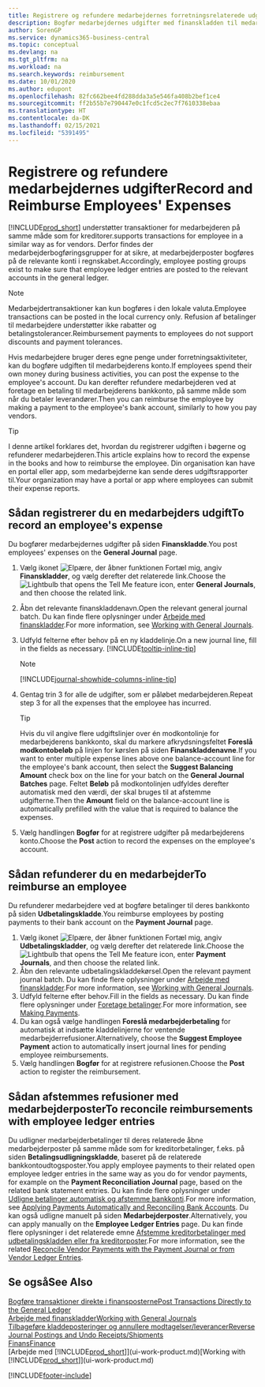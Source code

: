 ```yaml
---
title: Registrere og refundere medarbejdernes forretningsrelaterede udgifter | Microsoft Docs
description: Bogfør medarbejdernes udgifter med finanskladden til medarbejderens konto, og bogfør senere en betaling til medarbejderens bankkonto for at refundere for de forretningsrelaterede udgift.
author: SorenGP
ms.service: dynamics365-business-central
ms.topic: conceptual
ms.devlang: na
ms.tgt_pltfrm: na
ms.workload: na
ms.search.keywords: reimbursement
ms.date: 10/01/2020
ms.author: edupont
ms.openlocfilehash: 82fc662bee4fd288dda3a5e546fa408b2bef1ce4
ms.sourcegitcommit: ff2b55b7e790447e0c1fcd5c2ec7f7610338ebaa
ms.translationtype: HT
ms.contentlocale: da-DK
ms.lasthandoff: 02/15/2021
ms.locfileid: "5391495"
---
```

# <a name="record-and-reimburse-employees-expenses"></a><span data-ttu-id="673da-103">Registrere og refundere medarbejdernes udgifter</span><span class="sxs-lookup"><span data-stu-id="673da-103">Record and Reimburse Employees' Expenses</span></span>

[!INCLUDE[prod_short](includes/prod_short.md)] <span data-ttu-id="673da-104">understøtter transaktioner for medarbejderen på samme måde som for kreditorer.</span><span class="sxs-lookup"><span data-stu-id="673da-104">supports transactions for employee in a similar way as for vendors.</span></span> <span data-ttu-id="673da-105">Derfor findes der medarbejderbogføringsgrupper for at sikre, at medarbejderposter bogføres på de relevante konti i regnskabet.</span><span class="sxs-lookup"><span data-stu-id="673da-105">Accordingly, employee posting groups exist to make sure that employee ledger entries are posted to the relevant accounts in the general ledger.</span></span>

> [!NOTE]  
> <span data-ttu-id="673da-106">Medarbejdertransaktioner kan kun bogføres i den lokale valuta.</span><span class="sxs-lookup"><span data-stu-id="673da-106">Employee transactions can be posted in the local currency only.</span></span> <span data-ttu-id="673da-107">Refusion af betalinger til medarbejdere understøtter ikke rabatter og betalingstolerancer.</span><span class="sxs-lookup"><span data-stu-id="673da-107">Reimbursement payments to employees do not support discounts and payment tolerances.</span></span>

<span data-ttu-id="673da-108">Hvis medarbejdere bruger deres egne penge under forretningsaktiviteter, kan du bogføre udgiften til medarbejderens konto.</span><span class="sxs-lookup"><span data-stu-id="673da-108">If employees spend their own money during business activities, you can post the expense to the employee's account.</span></span> <span data-ttu-id="673da-109">Du kan derefter refundere medarbejderen ved at foretage en betaling til medarbejderens bankkonto, på samme måde som når du betaler leverandører.</span><span class="sxs-lookup"><span data-stu-id="673da-109">Then you can reimburse the employee by making a payment to the employee's bank account, similarly to how you pay vendors.</span></span>  

> [!TIP]
> <span data-ttu-id="673da-110">I denne artikel forklares det, hvordan du registrerer udgiften i bøgerne og refunderer medarbejderen.</span><span class="sxs-lookup"><span data-stu-id="673da-110">This article explains how to record the expense in the books and how to reimburse the employee.</span></span> <span data-ttu-id="673da-111">Din organisation kan have en portal eller app, som medarbejderne kan sende deres udgiftsrapporter til.</span><span class="sxs-lookup"><span data-stu-id="673da-111">Your organization may have a portal or app where employees can submit their expense reports.</span></span>

## <a name="to-record-an-employees-expense"></a><span data-ttu-id="673da-112">Sådan registrerer du en medarbejders udgift</span><span class="sxs-lookup"><span data-stu-id="673da-112">To record an employee's expense</span></span>
<span data-ttu-id="673da-113">Du bogfører medarbejdernes udgifter på siden **Finanskladde**.</span><span class="sxs-lookup"><span data-stu-id="673da-113">You post employees' expenses on the **General Journal** page.</span></span>
1. <span data-ttu-id="673da-114">Vælg ikonet ![Elpære, der åbner funktionen Fortæl mig](media/ui-search/search_small.png "Fortæl mig, hvad du vil foretage dig"), angiv **Finanskladder**, og vælg derefter det relaterede link.</span><span class="sxs-lookup"><span data-stu-id="673da-114">Choose the ![Lightbulb that opens the Tell Me feature](media/ui-search/search_small.png "Tell me what you want to do") icon, enter **General Journals**, and then choose the related link.</span></span>
2. <span data-ttu-id="673da-115">Åbn det relevante finanskladdenavn.</span><span class="sxs-lookup"><span data-stu-id="673da-115">Open the relevant general journal batch.</span></span> <span data-ttu-id="673da-116">Du kan finde flere oplysninger under [Arbejde med finanskladder](ui-work-general-journals.md).</span><span class="sxs-lookup"><span data-stu-id="673da-116">For more information, see [Working with General Journals](ui-work-general-journals.md).</span></span>
3. <span data-ttu-id="673da-117">Udfyld felterne efter behov på en ny kladdelinje.</span><span class="sxs-lookup"><span data-stu-id="673da-117">On a new journal line, fill in the fields as necessary.</span></span> [!INCLUDE[tooltip-inline-tip](includes/tooltip-inline-tip_md.md)]    

    > [!NOTE]
    > [!INCLUDE[journal-showhide-columns-inline-tip](includes/journal-showhide-columns-inline-tip.md)]
4. <span data-ttu-id="673da-118">Gentag trin 3 for alle de udgifter, som er påløbet medarbejderen.</span><span class="sxs-lookup"><span data-stu-id="673da-118">Repeat step 3 for all the expenses that the employee has incurred.</span></span>

    > [!TIP]  
    > <span data-ttu-id="673da-119">Hvis du vil angive flere udgiftslinjer over én modkontolinje for medarbejderens bankkonto, skal du markere afkrydsningsfeltet **Foreslå modkontobeløb** på linjen for kørslen på siden **Finanskladdenavne**.</span><span class="sxs-lookup"><span data-stu-id="673da-119">If you want to enter multiple expense lines above one balance-account line for the employee's bank account, then select the **Suggest Balancing Amount** check box on the line for your batch on the **General Journal Batches** page.</span></span> <span data-ttu-id="673da-120">Feltet **Beløb** på modkontolinjen udfyldes derefter automatisk med den værdi, der skal bruges til at afstemme udgifterne.</span><span class="sxs-lookup"><span data-stu-id="673da-120">Then the **Amount** field on the balance-account line is automatically prefilled with the value that is required to balance the expenses.</span></span>
5. <span data-ttu-id="673da-121">Vælg handlingen **Bogfør** for at registrere udgifter på medarbejderens konto.</span><span class="sxs-lookup"><span data-stu-id="673da-121">Choose the **Post** action to record the expenses on the employee's account.</span></span>

## <a name="to-reimburse-an-employee"></a><span data-ttu-id="673da-122">Sådan refunderer du en medarbejder</span><span class="sxs-lookup"><span data-stu-id="673da-122">To reimburse an employee</span></span>
<span data-ttu-id="673da-123">Du refunderer medarbejdere ved at bogføre betalinger til deres bankkonto på siden **Udbetalingskladde**.</span><span class="sxs-lookup"><span data-stu-id="673da-123">You reimburse employees by posting payments to their bank account on the **Payment Journal** page.</span></span>
1. <span data-ttu-id="673da-124">Vælg ikonet ![Elpære, der åbner funktionen Fortæl mig](media/ui-search/search_small.png "Fortæl mig, hvad du vil foretage dig"), angiv **Udbetalingskladder**, og vælg derefter det relaterede link.</span><span class="sxs-lookup"><span data-stu-id="673da-124">Choose the ![Lightbulb that opens the Tell Me feature](media/ui-search/search_small.png "Tell me what you want to do") icon, enter **Payment Journals**, and then choose the related link.</span></span>
2. <span data-ttu-id="673da-125">Åbn den relevante udbetalingskladdekørsel.</span><span class="sxs-lookup"><span data-stu-id="673da-125">Open the relevant payment journal batch.</span></span> <span data-ttu-id="673da-126">Du kan finde flere oplysninger under [Arbejde med finanskladder](ui-work-general-journals.md).</span><span class="sxs-lookup"><span data-stu-id="673da-126">For more information, see [Working with General Journals](ui-work-general-journals.md).</span></span>
3. <span data-ttu-id="673da-127">Udfyld felterne efter behov.</span><span class="sxs-lookup"><span data-stu-id="673da-127">Fill in the fields as necessary.</span></span> <span data-ttu-id="673da-128">Du kan finde flere oplysninger under [Foretage betalinger](payables-make-payments.md).</span><span class="sxs-lookup"><span data-stu-id="673da-128">For more information, see [Making Payments](payables-make-payments.md).</span></span>
4. <span data-ttu-id="673da-129">Du kan også vælge handlingen **Foreslå medarbejderbetaling** for automatisk at indsætte kladdelinjerne for ventende medarbejderrefusioner.</span><span class="sxs-lookup"><span data-stu-id="673da-129">Alternatively, choose the **Suggest Employee Payment** action to automatically insert journal lines for pending employee reimbursements.</span></span>
5. <span data-ttu-id="673da-130">Vælg handlingen **Bogfør** for at registrere refusionen.</span><span class="sxs-lookup"><span data-stu-id="673da-130">Choose the **Post** action to register the reimbursement.</span></span>  

## <a name="to-reconcile-reimbursements-with-employee-ledger-entries"></a><span data-ttu-id="673da-131">Sådan afstemmes refusioner med medarbejderposter</span><span class="sxs-lookup"><span data-stu-id="673da-131">To reconcile reimbursements with employee ledger entries</span></span>
<span data-ttu-id="673da-132">Du udligner medarbejderbetalinger til deres relaterede åbne medarbejderposter på samme måde som for kreditorbetalinger, f.eks. på siden **Betalingsudligningskladde**, baseret på de relaterede bankkontoudtogsposter.</span><span class="sxs-lookup"><span data-stu-id="673da-132">You apply employee payments to their related open employee ledger entries in the same way as you do for vendor payments, for example on the **Payment Reconciliation Journal** page, based on the related bank statement entries.</span></span> <span data-ttu-id="673da-133">Du kan finde flere oplysninger under [Udligne betalinger automatisk og afstemme bankkonti](receivables-apply-payments-auto-reconcile-bank-accounts.md).</span><span class="sxs-lookup"><span data-stu-id="673da-133">For more information, see [Applying Payments Automatically and Reconciling Bank Accounts](receivables-apply-payments-auto-reconcile-bank-accounts.md).</span></span> <span data-ttu-id="673da-134">Du kan også udligne manuelt på siden **Medarbejderposter**.</span><span class="sxs-lookup"><span data-stu-id="673da-134">Alternatively, you can apply manually on the **Employee Ledger Entries** page.</span></span> <span data-ttu-id="673da-135">Du kan finde flere oplysninger i det relaterede emne [Afstemme kreditorbetalinger med udbetalingskladden eller fra kreditorposter](payables-how-apply-purchase-transactions-manually.md).</span><span class="sxs-lookup"><span data-stu-id="673da-135">For more information, see the related [Reconcile Vendor Payments with the Payment Journal or from Vendor Ledger Entries](payables-how-apply-purchase-transactions-manually.md).</span></span>  

## <a name="see-also"></a><span data-ttu-id="673da-136">Se også</span><span class="sxs-lookup"><span data-stu-id="673da-136">See Also</span></span>
[<span data-ttu-id="673da-137">Bogføre transaktioner direkte i finansposterne</span><span class="sxs-lookup"><span data-stu-id="673da-137">Post Transactions Directly to the General Ledger</span></span>](finance-how-post-transactions-directly.md)  
[<span data-ttu-id="673da-138">Arbejde med finanskladder</span><span class="sxs-lookup"><span data-stu-id="673da-138">Working with General Journals</span></span>](ui-work-general-journals.md)  
[<span data-ttu-id="673da-139">Tilbageføre kladdeposteringer og annullere modtagelser/leverancer</span><span class="sxs-lookup"><span data-stu-id="673da-139">Reverse Journal Postings and Undo Receipts/Shipments</span></span>](finance-how-reverse-journal-posting.md)  
[<span data-ttu-id="673da-140">Finans</span><span class="sxs-lookup"><span data-stu-id="673da-140">Finance</span></span>](finance.md)  
<span data-ttu-id="673da-141">[Arbejde med [!INCLUDE[prod_short](includes/prod_short.md)]](ui-work-product.md)</span><span class="sxs-lookup"><span data-stu-id="673da-141">[Working with [!INCLUDE[prod_short](includes/prod_short.md)]](ui-work-product.md)</span></span>  


[!INCLUDE[footer-include](includes/footer-banner.md)]